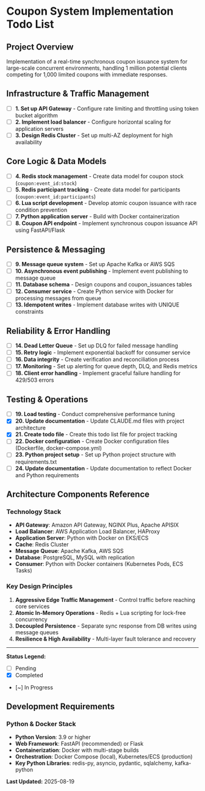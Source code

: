 # Coupon System Implementation Todo List

## Project Overview
Implementation of a real-time synchronous coupon issuance system for large-scale concurrent environments, handling 1 million potential clients competing for 1,000 limited coupons with immediate responses.

## Infrastructure & Traffic Management
- [ ] **1. Set up API Gateway** - Configure rate limiting and throttling using token bucket algorithm
- [ ] **2. Implement load balancer** - Configure horizontal scaling for application servers
- [ ] **3. Design Redis Cluster** - Set up multi-AZ deployment for high availability

## Core Logic & Data Models
- [ ] **4. Redis stock management** - Create data model for coupon stock (`coupon:event_id:stock`)
- [ ] **5. Redis participant tracking** - Create data model for participants (`coupon:event_id:participants`)
- [ ] **6. Lua script development** - Develop atomic coupon issuance with race condition prevention
- [ ] **7. Python application server** - Build with Docker containerization
- [ ] **8. Coupon API endpoint** - Implement synchronous coupon issuance API using FastAPI/Flask

## Persistence & Messaging
- [ ] **9. Message queue system** - Set up Apache Kafka or AWS SQS
- [ ] **10. Asynchronous event publishing** - Implement event publishing to message queue
- [ ] **11. Database schema** - Design coupons and coupon_issuances tables
- [ ] **12. Consumer service** - Create Python service with Docker for processing messages from queue
- [ ] **13. Idempotent writes** - Implement database writes with UNIQUE constraints

## Reliability & Error Handling
- [ ] **14. Dead Letter Queue** - Set up DLQ for failed message handling
- [ ] **15. Retry logic** - Implement exponential backoff for consumer service
- [ ] **16. Data integrity** - Create verification and reconciliation process
- [ ] **17. Monitoring** - Set up alerting for queue depth, DLQ, and Redis metrics
- [ ] **18. Client error handling** - Implement graceful failure handling for 429/503 errors

## Testing & Operations
- [ ] **19. Load testing** - Conduct comprehensive performance tuning
- [x] **20. Update documentation** - Update CLAUDE.md files with project architecture
- [x] **21. Create todo file** - Create this todo list file for project tracking
- [ ] **22. Docker configuration** - Create Docker configuration files (Dockerfile, docker-compose.yml)
- [ ] **23. Python project setup** - Set up Python project structure with requirements.txt
- [ ] **24. Update documentation** - Update documentation to reflect Docker and Python requirements

## Architecture Components Reference

### Technology Stack
- **API Gateway**: Amazon API Gateway, NGINX Plus, Apache APISIX
- **Load Balancer**: AWS Application Load Balancer, HAProxy  
- **Application Server**: Python with Docker on EKS/ECS
- **Cache**: Redis Cluster
- **Message Queue**: Apache Kafka, AWS SQS
- **Database**: PostgreSQL, MySQL with replication
- **Consumer**: Python with Docker containers (Kubernetes Pods, ECS Tasks)

### Key Design Principles
1. **Aggressive Edge Traffic Management** - Control traffic before reaching core services
2. **Atomic In-Memory Operations** - Redis + Lua scripting for lock-free concurrency
3. **Decoupled Persistence** - Separate sync response from DB writes using message queues
4. **Resilience & High Availability** - Multi-layer fault tolerance and recovery

---

**Status Legend:**
- [ ] Pending
- [x] Completed
- [~] In Progress

## Development Requirements

### Python & Docker Stack
- **Python Version**: 3.9 or higher
- **Web Framework**: FastAPI (recommended) or Flask
- **Containerization**: Docker with multi-stage builds
- **Orchestration**: Docker Compose (local), Kubernetes/ECS (production)
- **Key Python Libraries**: redis-py, asyncio, pydantic, sqlalchemy, kafka-python

**Last Updated:** 2025-08-19